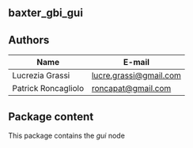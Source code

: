 ## baxter_gbi_gui

## Authors

| Name | E-mail |
|------|--------|
| Lucrezia Grassi | lucre.grassi@gmail.com |
| Patrick Roncagliolo | roncapat@gmail.com |

## Package content

This package contains the *gui* node
